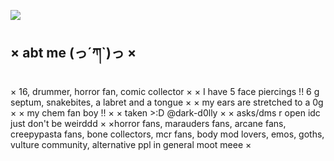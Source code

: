 <img src="![image](https://github.com/user-attachments/assets/7ace9f28-1338-4e88-8385-6e5a43bf53af)
">
## × abt me (っ´ཀ`)っ ×
× 16, drummer, horror fan, comic collector ×
× I have 5 face piercings !! 6 g septum, snakebites, a labret and a tongue × 
× my ears are stretched to a 0g ×
× my chem fan boy !! ×
× taken >:D @dark-d0lly ×
× asks/dms r open idc just don't be weirddd ×
×horror fans, marauders fans, arcane fans, creepypasta fans, bone collectors, mcr fans, body mod lovers, emos, goths, vulture community, alternative ppl in general moot meee ×
